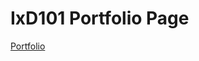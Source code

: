 # IxD101 Portfolio Page

[Portfolio](https://emmamcgurrenixd.github.io/portfolio-page/portfolio-page.html)

